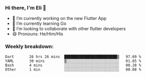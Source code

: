 ### Hi there, I'm Eli 👋
- 🔭 I’m currently working on the new Flutter App
- 🌱 I’m currently learning Go
- 🦄 I’m looking to collaborate with other flutter developers
- 😄 Pronouns: He/Him/His

### Weekly breakdown:
<!--START_SECTION:waka-->

```text
Dart       26 hrs 26 mins  ████████████████████████▒   97.69 %
YAML       30 mins         ▒░░░░░░░░░░░░░░░░░░░░░░░░   01.85 %
Bash       4 mins          ░░░░░░░░░░░░░░░░░░░░░░░░░   00.28 %
Other      1 min           ░░░░░░░░░░░░░░░░░░░░░░░░░   00.08 %
```

<!--END_SECTION:waka-->
